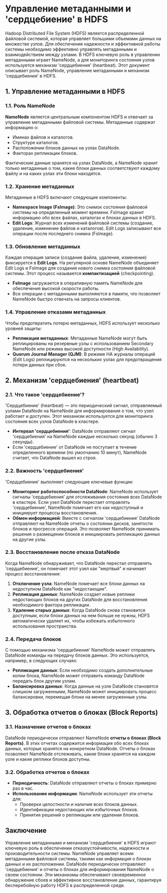 # Управление метаданными и 'сердцебиение' в HDFS

Hadoop Distributed File System (HDFS) является распределенной файловой системой, которая управляет большими объемами данных на множестве узлов. Для обеспечения надежности и эффективной работы системы необходимо эффективно управлять метаданными и взаимодействием между узлами. В HDFS ключевую роль в управлении метаданными играет NameNode, а для мониторинга состояния узлов используется механизм 'сердцебиения' (heartbeat). Этот документ описывает роль NameNode, управление метаданными и механизм 'сердцебиения' в HDFS.

## 1. Управление метаданными в HDFS

### 1.1. Роль NameNode

**NameNode** является центральным компонентом HDFS и отвечает за управление метаданными файловой системы. Метаданные содержат информацию о:

- Именах файлов и каталогов.
- Структуре каталогов.
- Расположении блоков данных на узлах DataNode.
- Факторах репликации блоков.

Фактические данные хранятся на узлах DataNode, а NameNode хранит только метаданные о том, какие блоки данных соответствуют каждому файлу и на каких узлах эти блоки находятся.

### 1.2. Хранение метаданных

Метаданные в HDFS включают следующие компоненты:

- **Namespace Image (FsImage)**: Это снимок состояния файловой системы на определенный момент времени. FsImage хранит информацию обо всех файлах, каталогах и блоках данных в HDFS.
- **Edit Logs**: Журнал всех изменений файловой системы (создание, удаление, изменение файлов и каталогов). Edit Logs записывают все операции после последнего снимка (FsImage).

### 1.3. Обновление метаданных

Каждая операция записи (создание файла, удаление, изменение) фиксируется в **Edit Logs**. На регулярной основе NameNode объединяет Edit Logs и FsImage для создания нового снимка состояния файловой системы. Этот процесс называется **компактизацией** (checkpointing).

- **FsImage** загружается в оперативную память NameNode для обеспечения высокой скорости работы.
- Все операции с метаданными выполняются в памяти, что позволяет NameNode быстро отвечать на запросы клиентов.

### 1.4. Управление отказами метаданных

Чтобы предотвратить потерю метаданных, HDFS использует несколько уровней защиты:

- **Репликация метаданных**: Метаданные NameNode могут быть реплицированы на резервные узлы с использованием Secondary NameNode или режима высокой доступности (High Availability).
- **Quorum Journal Manager (QJM)**: В режиме HA журналы операций (Edit Logs) реплицируются на нескольких узлах для предотвращения потери данных при сбое.

## 2. Механизм 'сердцебиения' (heartbeat)

### 2.1. Что такое 'сердцебиение'?

'Сердцебиение' (heartbeat) — это периодический сигнал, отправляемый узлами DataNode на NameNode для информирования о том, что узел работает и доступен. Этот механизм используется для мониторинга состояния всех узлов DataNode в кластере.

- **Интервал 'сердцебиения'**: DataNode отправляют сигнал 'сердцебиения' на NameNode каждые несколько секунд (обычно 3 секунды).
- Если 'сердцебиение' от DataNode не поступает в течение определенного времени (по умолчанию 10 минут), NameNode считает, что DataNode вышел из строя.

### 2.2. Важность 'сердцебиения'

'Сердцебиение' выполняет следующие ключевые функции:

- **Мониторинг работоспособности DataNode**: NameNode использует сигналы 'сердцебиения' для отслеживания состояния всех DataNode в кластере. Если узел DataNode перестает отправлять 'сердцебиение', NameNode помечает его как недоступный и инициирует процессы восстановления.
- **Обмен информацией**: Вместе с сигналом 'сердцебиения' DataNode отправляют на NameNode отчеты о состоянии дисков, занятости блоков и прогрессе операций. Это позволяет NameNode принимать решения о размещении блоков и инициировать репликацию данных на другие узлы.

### 2.3. Восстановление после отказа DataNode

Когда NameNode обнаруживает, что DataNode перестал отправлять 'сердцебиение', он помечает этот узел как "мертвый" и начинает процесс восстановления:

1. **Отключение узла**: NameNode помечает все блоки данных на недоступном DataNode как "недостающие".
2. **Репликация данных**: NameNode создает новые реплики недостающих блоков на других DataNode для восстановления необходимого фактора репликации.
3. **Удаление старых данных**: Когда DataNode снова становится доступным, если блоки данных на нем больше не нужны, HDFS автоматически удаляет их, чтобы избежать избыточного использования пространства.

### 2.4. Передача блоков

С помощью механизма 'сердцебиения' NameNode может отправлять DataNode команды на передачу блоков данных. Это используется, например, в следующих случаях:

- **Репликация данных**: Если необходимо создать дополнительные копии блока, NameNode может отправить команду DataNode передать блок другим узлам.
- **Балансировка данных**: Когда данные на узле DataNode становятся слишком загруженными, NameNode может инициировать процесс балансировки, перемещая блоки на менее загруженные узлы.

## 3. Обработка отчетов о блоках (Block Reports)

### 3.1. Назначение отчетов о блоках

DataNode периодически отправляют NameNode **отчеты о блоках (Block Reports)**. В этих отчетах содержится информация обо всех блоках данных, которые хранятся на конкретном DataNode. Отчеты о блоках позволяют NameNode отслеживать, какие блоки хранятся на каждом узле и какие реплики блоков доступны.

### 3.2. Обработка отчетов о блоках

- **Периодичность**: DataNode отправляют отчеты о блоках примерно раз в час.
- **Использование информации**: NameNode использует эти отчеты для:
  - Проверки целостности и наличия всех блоков данных.
  - Идентификации недостающих или избыточных блоков.
  - Принятия решений о репликации или удалении блоков.

## Заключение

Управление метаданными и механизм 'сердцебиения' в HDFS играют ключевую роль в обеспечении отказоустойчивости, надежности и производительности системы. NameNode управляет всеми метаданными файловой системы, такими как информация о блоках данных и их расположении. DataNode периодически отправляют 'сердцебиения' и отчеты о блоках для информирования NameNode о своем состоянии. Эти механизмы обеспечивают своевременное обнаружение сбоев и эффективное восстановление данных, гарантируя бесперебойную работу HDFS в распределенной среде.
